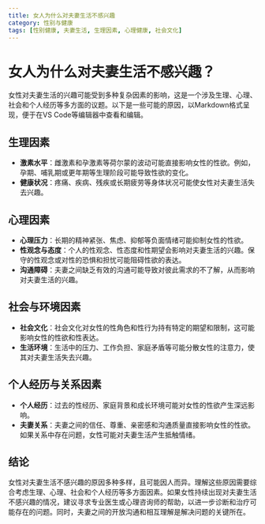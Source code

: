 ```yaml
---
title: 女人为什么对夫妻生活不感兴趣
category: 性别与健康
tags: [性别健康, 夫妻生活, 生理因素, 心理健康, 社会文化]
---
```

# 女人为什么对夫妻生活不感兴趣？

女性对夫妻生活的兴趣可能受到多种复杂因素的影响，这是一个涉及生理、心理、社会和个人经历等多方面的议题。以下是一些可能的原因，以Markdown格式呈现，便于在VS Code等编辑器中查看和编辑。

## 生理因素

- **激素水平**：雌激素和孕激素等荷尔蒙的波动可能直接影响女性的性欲。例如，孕期、哺乳期或更年期等生理阶段可能导致性欲的变化。
- **健康状况**：疼痛、疾病、残疾或长期疲劳等身体状况可能使女性对夫妻生活失去兴趣。

## 心理因素

- **心理压力**：长期的精神紧张、焦虑、抑郁等负面情绪可能抑制女性的性欲。
- **性观念与态度**：个人的性观念、性态度和性期望会影响对夫妻生活的兴趣。保守的性观念或对性的恐惧和担忧可能阻碍性欲的表达。
- **沟通障碍**：夫妻之间缺乏有效的沟通可能导致对彼此需求的不了解，从而影响对夫妻生活的兴趣。

## 社会与环境因素

- **社会文化**：社会文化对女性的性角色和性行为持有特定的期望和限制，这可能影响女性的性欲和性表达。
- **生活环境**：生活中的压力、工作负担、家庭矛盾等可能分散女性的注意力，使其对夫妻生活失去兴趣。

## 个人经历与关系因素

- **个人经历**：过去的性经历、家庭背景和成长环境可能对女性的性欲产生深远影响。
- **夫妻关系**：夫妻之间的信任、尊重、亲密感和沟通质量直接影响女性的性欲。如果关系中存在问题，女性可能对夫妻生活产生抵触情绪。

## 结论

女性对夫妻生活不感兴趣的原因多种多样，且可能因人而异。理解这些原因需要综合考虑生理、心理、社会和个人经历等多方面因素。如果女性持续出现对夫妻生活不感兴趣的情况，建议寻求专业医生或心理咨询师的帮助，以进一步诊断和治疗可能存在的问题。同时，夫妻之间的开放沟通和相互理解是解决问题的关键所在。